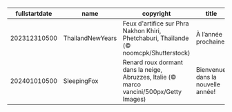 |fullstartdate|name|copyright|title|image|
|--|--|--|--|--|
202312310500|ThailandNewYears|Feux d'artifice sur Phra Nakhon Khiri, Phetchaburi, Thaïlande (© noomcpk/Shutterstock)|À l’année prochaine!|![](/fr-CA/2024/01/202312310500ThailandNewYears.jpg)|
202401010500|SleepingFox|Renard roux dormant dans la neige, Abruzzes, Italie (© marco vancini/500px/Getty Images)|Bienvenue dans la nouvelle année!|![](/fr-CA/2024/01/202401010500SleepingFox.jpg)|
